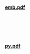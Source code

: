 <!DOCTYPE html>
<html lang="en">
<head>
    <meta charset="UTF-8">
    <meta http-equiv="X-UA-Compatible" content="IE=edge">
    <meta name="viewport" content="width=device-width, initial-scale=1.0">
    <title>Document</title>
</head>
<body>
    <h3><a href="c.pdf">emb.pdf</a></h3>
    <br>
    <br>
    <br>
    <br>
    <h3><a href="CN-1.pdf">py.pdf</a></h3>
    

</body>
</html>
